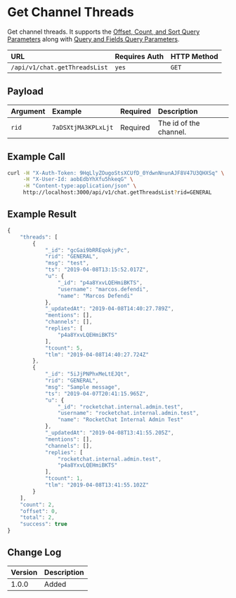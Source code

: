 # Get Channel Threads

Get channel threads. It supports the [Offset, Count, and Sort Query Parameters](../../other-important-endpoints/offset-and-count-and-sort-info.md) along with [Query and Fields Query Parameters](../../other-important-endpoints/query-and-fields-info.md).

| URL | Requires Auth | HTTP Method |
| :--- | :--- | :--- |
| `/api/v1/chat.getThreadsList` | `yes` | `GET` |

## Payload

| Argument | Example | Required | Description |
| :--- | :--- | :--- | :--- |
| `rid` | `7aDSXtjMA3KPLxLjt` | Required | The id of the channel. |

## Example Call

```bash
curl -H "X-Auth-Token: 9HqLlyZOugoStsXCUfD_0YdwnNnunAJF8V47U3QHXSq" \
     -H "X-User-Id: aobEdbYhXfu5hkeqG" \
     -H "Content-type:application/json" \
     http://localhost:3000/api/v1/chat.getThreadsList?rid=GENERAL
```

## Example Result

```javascript
{
    "threads": [
        {
            "_id": "gcGai9bRREqokjyPc",
            "rid": "GENERAL",
            "msg": "test",
            "ts": "2019-04-08T13:15:52.017Z",
            "u": {
                "_id": "p4a8YxvLQEHmiBKTS",
                "username": "marcos.defendi",
                "name": "Marcos Defendi"
            },
            "_updatedAt": "2019-04-08T14:40:27.789Z",
            "mentions": [],
            "channels": [],
            "replies": [
                "p4a8YxvLQEHmiBKTS"
            ],
            "tcount": 5,
            "tlm": "2019-04-08T14:40:27.724Z"
        },
        {
            "_id": "5iJjPNPhxMeLtEJQt",
            "rid": "GENERAL",
            "msg": "Sample message",
            "ts": "2019-04-07T20:41:15.965Z",
            "u": {
                "_id": "rocketchat.internal.admin.test",
                "username": "rocketchat.internal.admin.test",
                "name": "RocketChat Internal Admin Test"
            },
            "_updatedAt": "2019-04-08T13:41:55.205Z",
            "mentions": [],
            "channels": [],
            "replies": [
                "rocketchat.internal.admin.test",
                "p4a8YxvLQEHmiBKTS"
            ],
            "tcount": 1,
            "tlm": "2019-04-08T13:41:55.102Z"
        }
    ],
    "count": 2,
    "offset": 0,
    "total": 2,
    "success": true
}
```

## Change Log

| Version | Description |
| :--- | :--- |
| 1.0.0 | Added |

